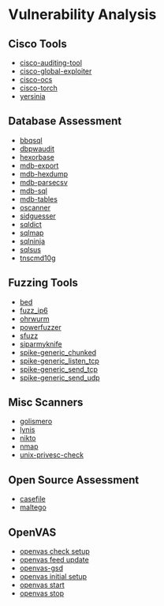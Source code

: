 # Vulnerability Analysis

Cisco Tools
-----------

 * [cisco-auditing-tool](../tools/CAT.md)
 * [cisco-global-exploiter](../tools/cge.md)
 * [cisco-ocs](../tools/ocs.md)
 * [cisco-torch](../tools/cisco-torch.md)
 * [yersinia](../tools/yersinia.md)

Database Assessment
-------------------

 * [bbqsql](../tools/bbqsql.md)
 * [dbpwaudit](../tools/dbpwaudit.md)
 * [hexorbase](../tools/hexorbase.md)
 * [mdb-export](../tools/mdb-export.md)
 * [mdb-hexdump](../tools/mdb-dump.md)
 * [mdb-parsecsv](../tools/mdb-parsecsv.md)
 * [mdb-sql](../tools/mdb-sql.md)
 * [mdb-tables](../tools/mdb-tables.md)
 * [oscanner](../tools/oscanner.md)
 * [sidguesser](../tools/sidguess.md)
 * [sqldict](../tools/sqldict.md)
 * [sqlmap](../tools/sqlmap.md)
 * [sqlninja](../tools/sqlninja.md)
 * [sqlsus](../tools/sqlsus.md)
 * [tnscmd10g](../tools/tnscmd10g.md)

Fuzzing Tools
-------------

 * [bed](../tools/bed.md)
 * [fuzz_ip6](../tools/fuzz_ip6.md)
 * [ohrwurm](../tools/ohrwurm.md)
 * [powerfuzzer](../tools/powerfuzzer.md)
 * [sfuzz](../tools/sfuzz.md)
 * [siparmyknife](../tools/siparmyknife.md)
 * [spike-generic_chunked](../tools/generic_chunked.md)
 * [spike-generic_listen_tcp](../tools/generic_listen_tcp.md)
 * [spike-generic_send_tcp](../tools/generic_send_tcp.md)
 * [spike-generic_send_udp](../tools/generic_send_udp.md)

Misc Scanners
-------------

 * [golismero](../tools/golismero.md)
 * [lynis](../tools/lynis.md)
 * [nikto](../tools/nikto.md)
 * [nmap](../tools/nmap.md)
 * [unix-privesc-check](../tools/unix-privesc-check.md)

Open Source Assessment
----------------------

 * [casefile](../tools/casefile.md)
 * [maltego](../toools/maltego.md)

OpenVAS
-------

 * [openvas check setup](../tools/openvas-check-setup.md)
 * [openvas feed update](../tools/openvas-feed-update.md)
 * [openvas-gsd](../tools/gsd.md)
 * [openvas initial setup](../tools/openvas-setup.md)
 * [openvas start](../tools/openvas-start.md)
 * [openvas stop](../tools/openvas-stop.md)
